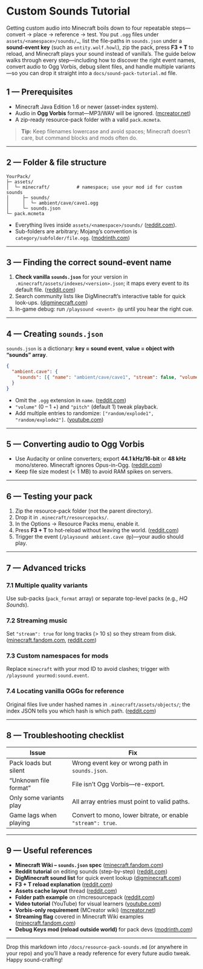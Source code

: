# Custom Sounds Tutorial

Getting custom audio into Minecraft boils down to four repeatable steps—convert → place → reference → test. You put `.ogg` files under `assets/<namespace>/sounds/…`, list the file-paths in `sounds.json` under a **sound-event key** (such as `entity.wolf.howl`), zip the pack, press **F3 + T** to reload, and Minecraft plays your sound instead of vanilla’s. The guide below walks through every step—including how to discover the right event names, convert audio to Ogg Vorbis, debug silent files, and handle multiple variants—so you can drop it straight into a `docs/sound-pack-tutorial.md` file.

## 1 — Prerequisites

- Minecraft Java Edition 1.6 or newer (asset-index system).
- Audio in **Ogg Vorbis** format—MP3/WAV will be ignored. ([mcreator.net][1])
- A zip-ready resource-pack folder with a valid `pack.mcmeta`.

> **Tip:** Keep filenames lowercase and avoid spaces; Minecraft doesn’t care, but command blocks and mods often do.

---

## 2 — Folder & file structure

```text
YourPack/
├─ assets/
│  └─ minecraft/          # namespace; use your mod id for custom sounds
│     ├─ sounds/
│     │  └─ ambient/cave/cave1.ogg
│     └─ sounds.json
└─ pack.mcmeta
```

- Everything lives inside `assets/<namespace>/sounds/` ([reddit.com][2]).
- Sub-folders are arbitrary; Mojang’s convention is `category/subfolder/file.ogg`. ([modrinth.com][3])

---

## 3 — Finding the correct sound-event name

1. **Check vanilla `sounds.json`** for your version in `.minecraft/assets/indexes/<version>.json`; it maps every event to its default file. ([reddit.com][4])
2. Search community lists like DigMinecraft’s interactive table for quick look-ups. ([digminecraft.com][5])
3. In-game debug: run `/playsound <event> @p` until you hear the right cue.

---

## 4 — Creating `sounds.json`

`sounds.json` is a dictionary: **key = sound event**, **value = object with “sounds” array**.

```json
{
  "ambient.cave": {
    "sounds": [{ "name": "ambient/cave/cave1", "stream": false, "volume": 0.8 }]
  }
}
```

- Omit the `.ogg` extension in `name`. ([reddit.com][6])
- `"volume"` (0 – 1 +) and `"pitch"` (default 1) tweak playback.
- Add multiple entries to randomize: `["random/explode1", "random/explode2"]`. ([youtube.com][7])

---

## 5 — Converting audio to Ogg Vorbis

- Use Audacity or online converters; export **44.1 kHz/16-bit** or **48 kHz** mono/stereo. Minecraft ignores Opus-in-Ogg. ([reddit.com][8])
- Keep file size modest (< 1 MB) to avoid RAM spikes on servers.

---

## 6 — Testing your pack

1. Zip the resource-pack folder (not the parent directory).
2. Drop it in `.minecraft/resourcepacks/`.
3. In the Options → Resource Packs menu, enable it.
4. Press **F3 + T** to hot-reload without leaving the world. ([reddit.com][9])
5. Trigger the event (`/playsound ambient.cave @p`)—your audio should play.

---

## 7 — Advanced tricks

### 7.1 Multiple quality variants

Use sub-packs (`pack_format` array) or separate top-level packs (e.g., _HQ Sounds_).

### 7.2 Streaming music

Set `"stream": true` for long tracks (> 10 s) so they stream from disk. ([minecraft.fandom.com][10], [reddit.com][6])

### 7.3 Custom namespaces for mods

Replace `minecraft` with your mod ID to avoid clashes; trigger with `/playsound yourmod:sound.event`.

### 7.4 Locating vanilla OGGs for reference

Original files live under hashed names in `.minecraft/assets/objects/`; the index JSON tells you which hash is which path. ([reddit.com][4])

---

## 8 — Troubleshooting checklist

| Issue                   | Fix                                                         |
| ----------------------- | ----------------------------------------------------------- |
| Pack loads but silent   | Wrong event key or wrong path in `sounds.json`.             |
| “Unknown file format”   | File isn’t Ogg Vorbis—re-export.                            |
| Only some variants play | All array entries must point to valid paths.                |
| Game lags when playing  | Convert to mono, lower bitrate, or enable `"stream": true`. |

---

## 9 — Useful references

- **Minecraft Wiki – `sounds.json` spec** ([minecraft.fandom.com][10])
- **Reddit tutorial** on editing sounds (step-by-step) ([reddit.com][6])
- **DigMinecraft sound list** for quick event lookup ([digminecraft.com][5])
- **F3 + T reload explanation** ([reddit.com][9])
- **Assets cache layout** thread ([reddit.com][4])
- **Folder path example** on r/mcresourcepack ([reddit.com][2])
- **Video tutorial** (YouTube) for visual learners ([youtube.com][7])
- **Vorbis-only requirement** (MCreator wiki) ([mcreator.net][1])
- **Streaming flag** covered in Minecraft Wiki examples ([minecraft.fandom.com][10])
- **Debug Keys mod (reload outside world)** for pack devs ([modrinth.com][3])

---

Drop this markdown into `/docs/resource-pack-sounds.md` (or anywhere in your repo) and you’ll have a ready reference for every future audio tweak. Happy sound-crafting!

[1]: https://mcreator.net/wiki/how-convert-mp3-or-wav-file-ogg-minecraft-sounds?utm_source=chatgpt.com 'How to convert MP3 or WAV file to OGG for Minecraft sounds'
[2]: https://www.reddit.com/r/mcresourcepack/comments/w8gewq/directories_of_sound_files_within_a_resource_pack/?utm_source=chatgpt.com 'Directories of sound files within a resource pack. : r/mcresourcepack'
[3]: https://modrinth.com/mod/f3-t-everywhere?utm_source=chatgpt.com 'Debug Keys (F3+T) Everywhere - Minecraft Mod - Modrinth'
[4]: https://www.reddit.com/r/Minecraft/comments/4w1ytl/where_do_i_located_default_soundmusic_files/?utm_source=chatgpt.com 'Where do I located default sound/music files. - Minecraft - Reddit'
[5]: https://www.digminecraft.com/lists/sound_list_pc.php?utm_source=chatgpt.com 'Sound Effect List (Java Edition) - DigMinecraft'
[6]: https://www.reddit.com/r/Minecraft/comments/bmyort/finally_figured_out_how_to_edit_sounds_in_a/?utm_source=chatgpt.com 'Finally figured out how to edit sounds in a Resource pack. : r/Minecraft'
[7]: https://www.youtube.com/watch?v=pSlbpvjt1zw&utm_source=chatgpt.com 'Minecraft - How to Replace Sounds! (Resource Pack Tutorial)'
[8]: https://www.reddit.com/r/MinecraftCommands/comments/lnnru7/does_minecraft_support_opus_encoding_in_ogg_files/?utm_source=chatgpt.com 'Does Minecraft support opus encoding in .ogg files in resource ...'
[9]: https://www.reddit.com/r/Minecraft/comments/f9vy3u/reload_resource_pack/?utm_source=chatgpt.com 'Reload Resource Pack : r/Minecraft - Reddit'
[10]: https://minecraft.fandom.com/wiki/Sounds.json?utm_source=chatgpt.com 'Sounds.json - Minecraft Wiki'
